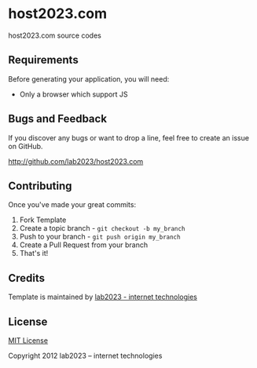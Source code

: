 host2023.com
============

host2023.com source codes

Requirements
------------
Before generating your application, you will need:

* Only a browser which support JS

Bugs and  Feedback
------------
If you discover any bugs or want to drop a line, feel free to create an issue on GitHub.

http://github.com/lab2023/host2023.com

Contributing
------------

Once you've made your great commits:

1. Fork Template
2. Create a topic branch - `git checkout -b my_branch`
3. Push to your branch - `git push origin my_branch`
4. Create a Pull Request from your branch
5. That's it!

Credits
-------

Template is maintained  by [lab2023 - internet technologies](http://lab2023.com/)

License
-------

[MIT License](http://www.opensource.org/licenses/mit-license)

Copyright 2012 lab2023 – internet technologies